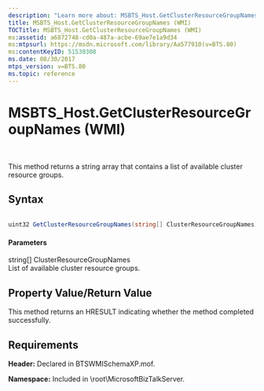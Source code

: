 ```yaml
---
description: "Learn more about: MSBTS_Host.GetClusterResourceGroupNames (WMI)"
title: MSBTS_Host.GetClusterResourceGroupNames (WMI)
TOCTitle: MSBTS_Host.GetClusterResourceGroupNames (WMI)
ms:assetid: a6872748-cd0a-487a-acbe-69ae7e1a9d34
ms:mtpsurl: https://msdn.microsoft.com/library/Aa577910(v=BTS.80)
ms:contentKeyID: 51530308
ms.date: 08/30/2017
mtps_version: v=BTS.80
ms.topic: reference
---
```


# MSBTS\_Host.GetClusterResourceGroupNames (WMI)

 

This method returns a string array that contains a list of available cluster resource groups.

## Syntax

```C#
  
uint32 GetClusterResourceGroupNames(string[] ClusterResourceGroupNames);  
```

#### Parameters

string\[\] ClusterResourceGroupNames  
List of available cluster resource groups.

## Property Value/Return Value

This method returns an HRESULT indicating whether the method completed successfully.

## Requirements

**Header:** Declared in BTSWMISchemaXP.mof.

**Namespace:** Included in \\root\\MicrosoftBizTalkServer.

